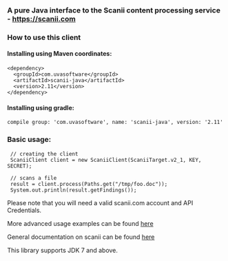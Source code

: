 ### A pure Java interface to the Scanii content processing service - https://scanii.com


### How to use this client

#### Installing using Maven coordinates:

```
<dependency>
  <groupId>com.uvasoftware</groupId>
  <artifactId>scanii-java</artifactId>
  <version>2.11</version>
</dependency>
```
#### Installing using gradle:

```
compile group: 'com.uvasoftware', name: 'scanii-java', version: '2.11'
```

### Basic usage:
 
```
 // creating the client
 ScaniiClient client = new ScaniiClient(ScaniiTarget.v2_1, KEY, SECRET);
 
 // scans a file
 result = client.process(Paths.get("/tmp/foo.doc"));
 System.out.println(result.getFindings()); 
```

Please note that you will need a valid scanii.com account and API Credentials. 

More advanced usage examples can be found [here](https://github.com/uvasoftware/scanii-java/blob/master/src/test/com/scanii/client/ScaniiClientTest.java)

General documentation on scanii can be found [here](http://docs.scanii.com)

This library supports JDK 7 and above. 

